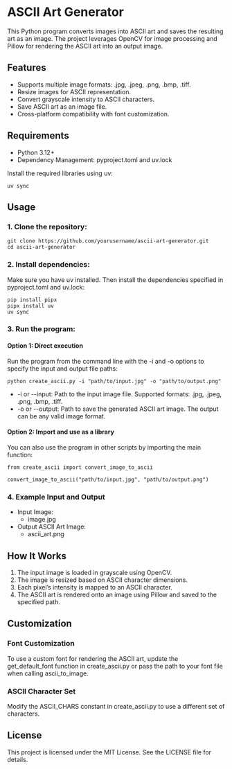 # ASCII Art Generator
This Python program converts images into ASCII art and saves the resulting art as an image. The project leverages OpenCV for image processing and Pillow for rendering the ASCII art into an output image.

## Features
- Supports multiple image formats: .jpg, .jpeg, .png, .bmp, .tiff.
- Resize images for ASCII representation.
- Convert grayscale intensity to ASCII characters.
- Save ASCII art as an image file.
- Cross-platform compatibility with font customization.

## Requirements
- Python 3.12+
- Dependency Management: pyproject.toml and uv.lock


Install the required libraries using uv:
```
uv sync
```

## Usage
### 1. Clone the repository:
```
git clone https://github.com/yourusername/ascii-art-generator.git
cd ascii-art-generator
```

### 2. Install dependencies:
Make sure you have uv installed. Then install the dependencies specified in pyproject.toml and uv.lock:
```
pip install pipx
pipx install uv
uv sync
```

### 3. Run the program:
#### Option 1: Direct execution
Run the program from the command line with the -i and -o options to specify the input and output file paths:
```
python create_ascii.py -i "path/to/input.jpg" -o "path/to/output.png"
```

- -i or --input: Path to the input image file. Supported formats: .jpg, .jpeg, .png, .bmp, .tiff.
- -o or --output: Path to save the generated ASCII art image. The output can be any valid image format.

#### Option 2: Import and use as a library
You can also use the program in other scripts by importing the main function:
```
from create_ascii import convert_image_to_ascii

convert_image_to_ascii("path/to/input.jpg", "path/to/output.png")
```

### 4. Example Input and Output
- Input Image:
    - image.jpg
- Output ASCII Art Image:
    - ascii_art.png

## How It Works
1.	The input image is loaded in grayscale using OpenCV.
2.	The image is resized based on ASCII character dimensions.
3.	Each pixel’s intensity is mapped to an ASCII character.
4.	The ASCII art is rendered onto an image using Pillow and saved to the specified path.

## Customization
### Font Customization

To use a custom font for rendering the ASCII art, update the get_default_font function in create_ascii.py or pass the path to your font file when calling ascii_to_image.

### ASCII Character Set
Modify the ASCII_CHARS constant in create_ascii.py to use a different set of characters.

## License
This project is licensed under the MIT License. See the LICENSE file for details.